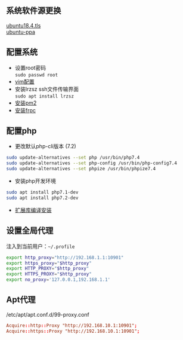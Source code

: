 
## 系统软件源更换
[ubuntu18.4.tls](软件源-ubuntu-apt.md)  
[ubuntu-ppa](软件源-ubuntu-ppa.md)  

## 配置系统

- 设置root密码  
```sudo passwd root```
- [vim配置](软件-vim.md)
- 安装lrzsz ssh文件传输界面  
```sudo apt install lrzsz```
- [安装pm2](软件-pm2.md)
- [安装frpc](软件-frp.md)

## 配置php
- 更改默认php-cli版本 (7.2)  
```bash
sudo update-alternatives --set php /usr/bin/php7.4
sudo update-alternatives --set php-config /usr/bin/php-config7.4
sudo update-alternatives --set phpize /usr/bin/phpize7.4
```
- 安装php开发环境  
```bash
sudo apt install php7.1-dev
sudo apt install php7.2-dev
```
- [扩展库编译安装](PHP-扩展库.md)

## 设置全局代理

注入到当前用户：`~/.profile`
```bash
export http_proxy="http://192.168.1.1:10901"
export https_proxy="$http_proxy"
export HTTP_PROXY="$http_proxy"
export HTTPS_PROXY="$http_proxy"
export no_proxy='127.0.0.1,192.168.1.1'
```

## Apt代理

/etc/apt/apt.conf.d/99-proxy.conf
```conf
Acquire::http::Proxy "http://192.168.10.1:10901";
Acquire::https::Proxy "http://192.168.10.1:10901";
```